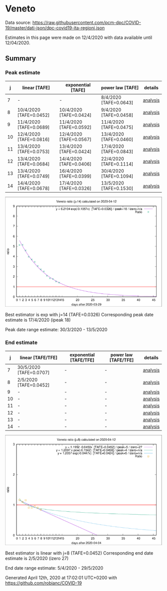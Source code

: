 # Veneto


Data source: https://raw.githubusercontent.com/pcm-dpc/COVID-19/master/dati-json/dpc-covid19-ita-regioni.json

Estimates in this page were made on 12/4/2020 with data available until 12/04/2020.


## Summary 

### Peak estimate 
|j|linear [TAFE]|exponential [TAFE]|power law [TAFE]|details|
|---|----|-----------|---------|-------|
|7|-|-|8/4/2020 [TAFE=0.0643]|[analysis](COVID-19_veneto_j7_2020-04-12.md)|
|8|10/4/2020 [TAFE=0.0452]|10/4/2020 [TAFE=0.0424]|9/4/2020 [TAFE=0.0458]|[analysis](COVID-19_veneto_j8_2020-04-12.md)|
|9|11/4/2020 [TAFE=0.0689]|11/4/2020 [TAFE=0.0592]|11/4/2020 [TAFE=0.0475]|[analysis](COVID-19_veneto_j9_2020-04-12.md)|
|10|12/4/2020 [TAFE=0.0816]|12/4/2020 [TAFE=0.0567]|13/4/2020 [TAFE=0.0460]|[analysis](COVID-19_veneto_j10_2020-04-12.md)|
|11|13/4/2020 [TAFE=0.0753]|13/4/2020 [TAFE=0.0424]|17/4/2020 [TAFE=0.0843]|[analysis](COVID-19_veneto_j11_2020-04-12.md)|
|12|13/4/2020 [TAFE=0.0684]|14/4/2020 [TAFE=0.0406]|22/4/2020 [TAFE=0.1114]|[analysis](COVID-19_veneto_j12_2020-04-12.md)|
|13|13/4/2020 [TAFE=0.0749]|16/4/2020 [TAFE=0.0399]|30/4/2020 [TAFE=0.1094]|[analysis](COVID-19_veneto_j13_2020-04-12.md)|
|14|14/4/2020 [TAFE=0.0678]|17/4/2020 [TAFE=0.0326]|13/5/2020 [TAFE=0.1530]|[analysis](COVID-19_veneto_j14_2020-04-12.md)|

![best peak estimate](COVID-19_veneto_j14_2020-04-12.png)

Best estimator is exp with j=14 (TAFE=0.0326)
Corresponding peak date estimate is 17/4/2020 (ipeak 18)


Peak date range estimate: 30/3/2020 - 13/5/2020

### End estimate 
|j|linear [TAFE/TFE]|exponential [TAFE/TFE]|power law [TAFE/TFE]|details|
|---|----|-----------|---------|-------|
|7|30/5/2020 [TAFE=0.0707]|-|-|[analysis](COVID-19_veneto_j7_2020-04-12.md)|
|8|2/5/2020 [TAFE=0.0452]|-|-|[analysis](COVID-19_veneto_j8_2020-04-12.md)|
|9|-|-|-|[analysis](COVID-19_veneto_j9_2020-04-12.md)|
|10|-|-|-|[analysis](COVID-19_veneto_j10_2020-04-12.md)|
|11|-|-|-|[analysis](COVID-19_veneto_j11_2020-04-12.md)|
|12|-|-|-|[analysis](COVID-19_veneto_j12_2020-04-12.md)|
|13|-|-|-|[analysis](COVID-19_veneto_j13_2020-04-12.md)|
|14|-|-|-|[analysis](COVID-19_veneto_j14_2020-04-12.md)|

![best zero estimate](COVID-19_veneto_j8_2020-04-12.png)

Best estimator is linear with j=8 (TAFE=0.0452)
Corresponding end date estimate is 2/5/2020 (izero 27)


End date range estimate: 5/4/2020 - 29/5/2020

Generated April 12th, 2020 at 17:02:01 UTC+0200 with https://github.com/robianc/COVID-19
